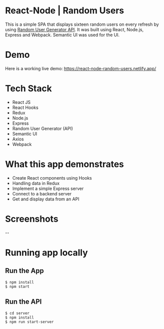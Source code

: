 # React-Node | Random Users

This is a simple SPA that displays sixteen random users on every refresh by using [Random User Generator API](https://randomuser.me). It was built using React, Node.js, Express and Webpack. Semantic UI was used for the UI.

# Demo

Here is a working live demo: https://react-node-random-users.netlify.app/

# Tech Stack
- React JS
- React Hooks
- Redux
- Node.js
- Express
- Random User Generator (API)
- Semantic UI
- Axios
- Webpack

# What this app demonstrates
- Create React components using Hooks
- Handling data in Redux
- Implement a simple Express server
- Connect to a backend server
- Get and display data from an API


# Screenshots
--


# Running app locally

## Run the App
	$ npm install
	$ npm start

## Run the API
	$ cd server
	$ npm install
	$ npm run start-server
	

